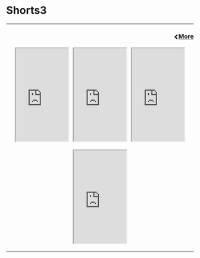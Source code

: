<!-- In-page CSS start -->

<style>

.SHORTS {
       display: flex;
      margin-bottom: 10px;
 
}
.arrow {
  border: solid black;
  border-width: 0 3px 3px 0;
  display: inline-block;
  padding: 3px;
}
.left {
  transform: rotate(135deg);
  -webkit-transform: rotate(135deg);
}

.TEXTLEFT {

text-align: right;
       
}
  
 .SHORTS {
            display: flex;
            justify-content: center;
            flex-wrap: wrap;
            gap: 10px;
            margin: 20px 0;
        }

        .SHORTS div {
            height: 100px;
            width: 200px;
            display: flex;
            align-items: center;
            justify-content: center;
            color: white;
            font-weight: bold;
            border-radius: 5px;
        }  
  
</style>

<!-- In-page CSS end -->

<h1>Shorts3</h1>
<hr>

<div class="TEXTLEFT">
<h3>
<p><i class="arrow left"></i><a href="https://zephyrcarter.github.io/disesdi.github.io/Videos.html">More</a></p>
</h3>
</div>

<!-- ADD NEWEST SHORTS THREE AT A TIME ABOVE THE PREVIOUS ONES (instructions below) -->

<div class="SHORTS">
<iframe width="142" height="250" src="https://youtube.com/embed/_X_OPqMn684?si=rUwFLSKxz7ynJzWq?feature=share" ></iframe>
<iframe width="142" height="250" src="https://youtube.com/embed/nLuSieUljYE?si=LS1uNNeeWbUZhxdJ?feature=share" ></iframe>
<iframe width="142" height="250" src="https://youtube.com/embed/T0wgyI2f668?feature=share" ></iframe>
</div>

<div class="SHORTS">
<iframe width="142" height="250" src="https://youtube.com/embed/HkantGDXrB4?feature=share" ></iframe> 
<!-- <iframe width="142" height="250" src="URL?feature=share" ></iframe>
     <iframe width="142" height="250" src="URL?feature=share" ></iframe> -->
</div>

<hr>


<!-- COPY AND PASTE THIS CODE AND ADD YOUR "URL" FOR EVERY VIDEO YOU WANT ADDED, LEAVING THE "?feature=share" PART -->
<!-- NOTE: PLEASE ADD VIDEOS THREE AT A TIME, THAT IS THE MAXIMUM NUMBER OF VIDEOS DISPLAYABLE IN A ROW ON DESKTOP -->
<!-- ALSO: WHEN PUTTING IN YOUR LINK TO YOUR YOUTUBE SHORT, REPLACE THE "shorts" WITH "embed", AS SEEN BELOW:-->
<!--
<iframe width="142" height="250" src="https://www.youtube.com/shorts/HkantGDXrB4?feature=share" ></iframe> 
                                                                |
                                                                V
<iframe width="142" height="250" src="https://www.youtube.com/embed/HkantGDXrB4?feature=share" ></iframe>                --->   

<!-- COPY CODE FOR SHORTS -->
<!--
<div class="SHORTS">
<iframe width="142" height="250" src="URL?feature=share" ></iframe>
<iframe width="142" height="250" src="URL?feature=share" ></iframe>
<iframe width="142" height="250" src="URL?feature=share" ></iframe>
</div>
-->




